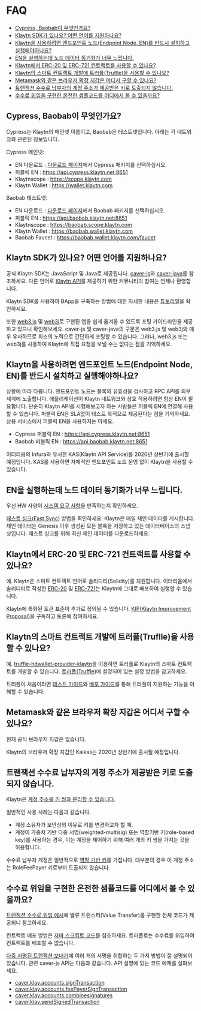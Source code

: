 # FAQ <a id="faq"></a>

- [Cypress, Baobab이 무엇인가요?](#what-is-cypress-what-is-baobab)
- [Klaytn SDK가 있나요? 어떤 언어를 지원하나요?](#klaytn-sdks)
- [Klaytn을 사용하려면 엔드포인트 노드(Endpoint Node, EN)를 반드시 설치하고 실행해야하나요?](#must-i-install-and-run-en)
- [EN을 실행하는데 노드 데이터 동기화가 너무 느립니다.](#node-data-sync-is-too-slow)
- [Klaytn에서 ERC-20 및 ERC-721 컨트랙트를 사용할 수 있나요?](#can-i-use-erc-20-and-erc-721)
- [Klaytn의 스마트 컨트랙트 개발에 트러플(Truflle)을 사용할 수 있나요?](#can-i-use-truffle)
- [Metamask와 같은 브라우저 확장 지갑은 어디서 구할 수 있나요?](#where-can-i-get-a-browser-extension-wallet)
- [트랜잭션 수수료 납부자의 계정 주소가 제공받은 키로 도출되지 않습니다.](#account-address-is-not-derived-from-the-key)
- [수수료 위임을 구현한 온전한 샘플코드를 어디에서 볼 수 있을까요?](#fee-delegation-samples)


## Cypress, Baobab이 무엇인가요? <a id="what-is-cypress-what-is-baobab"></a>

Cypress는 Klaytn의 메인넷 이름이고, Baobab은 테스트넷입니다. 아래는 각 네트워크와 관련된 정보입니다.

Cypress 메인넷:
- EN 다운로드 : [다운로드 페이지](../node/endpoint-node/installation-guide/download.md)에서 Cypress 패키지를 선택하십시오.
- 퍼블릭 EN : https://api.cypress.klaytn.net:8651
- Klaytnscope : https://scope.klaytn.com
- Klaytn Wallet : https://wallet.klaytn.com

Baobab 테스트넷:
- EN 다운로드 : [다운로드 페이지](../node/endpoint-node/installation-guide/download.md)에서 Baobab 패키지를 선택하십시오.
- 퍼블릭 EN : https://api.baobab.klaytn.net:8651
- Klaytnscope : https://baobab.scope.klaytn.com
- Klaytn Wallet : https://baobab.wallet.klaytn.com
- Baobab Faucet : https://baobab.wallet.klaytn.com/faucet


## Klaytn SDK가 있나요? 어떤 언어를 지원하나요? <a id="klaytn-sdks"></a>

공식 Klaytn SDK는 JavaScript 및 Java로 제공됩니다. [caver-js](../bapp/sdk/caver-js/README.md)와 [caver-java](../bapp/sdk/caver-java/README.md)를 참조하세요. 다른 언어로 [Klaytn API](../bapp/json-rpc/README.md)를 제공하기 위한  커뮤니티의 참여는 언제나 환영합니다.

Klaytn SDK를 사용하여 BApp을 구축하는 방법에 대한 자세한 내용은 [튜토리얼](../bapp/tutorials/README.md)을 확인하세요.

또한 [web3.js](../bapp/sdk/caver-js/v1.4.1/porting-from-web3.js.md) 및 [web3j](../bapp/sdk/caver-java/porting-from-web3j.md)로 구현된 앱을 쉽게 옮겨올 수 있도록 포팅 가이드라인을 제공하고 있으니 확인해보세요. caver-js 및 caver-java의 구문은 web3.js 및 web3j와 매우 유사하므로 최소의 노력으로 간단하게 포팅할 수 있습니다. 그러나, web3.js 또는 web3j를 사용하여 Klaytn에 직접 요청을 보낼 수는 없다는 점을 기억하세요.



## Klaytn을 사용하려면 엔드포인트 노드(Endpoint Node, EN)를 반드시 설치하고 실행해야하나요? <a id="must-i-install-and-run-en"></a>

상황에 따라 다릅니다. 엔드포인트 노드는 블록의 유효성을 검사하고 RPC API를 외부 세계에 노출합니다. 애플리케이션이 Klaytn 네트워크와 상호 작용하려면 항상 EN이 필요합니다. 단순히 Klaytn API를 시험해보고자 하는 사람들은 퍼블릭 EN에 연결해 사용할 수 있습니다. 퍼블릭 EN은 SLA없이 테스트 목적으로 제공된다는 점을 기억하세요. 상용 서비스에서 퍼블릭 EN을 사용하지는 마세요.

- Cypress 퍼블릭 EN : https://api.cypress.klaytn.net:8651
- Baobab 퍼블릭 EN : https://api.baobab.klaytn.net:8651

이더리움의 Infura와 유사한 KAS(Klaytn API Service)를 2020년 상반기에 출시할 예정입니다. KAS를 사용하면 자체적인 엔드포인트 노드 운영 없이 Klaytn을 사용할 수 있습니다.



## EN을 실행하는데 노드 데이터 동기화가 너무 느립니다. <a id="node-data-sync-is-too-slow"></a>

우선 HW 사양이 [시스템 요구 사항](../node/endpoint-node/system-requirements.md)을 만족하는지 확인하세요.

[패스트 싱크(Fast Sync)](../node/endpoint-node/installation-guide/configuration.md#fast-sync-optional) 방법을 확인하세요. Klaytn은 매일 체인 데이터를 게시합니다. 체인 데이터는 Genesis 이후 생성된 모든 블록을 저장하고 있는 데이터베이스의 스냅샷입니다. 패스트 싱크를 위해 최신 체인 데이터를 다운로드하세요.



## Klaytn에서 ERC-20 및 ERC-721 컨트랙트를 사용할 수 있나요? <a id="can-i-use-erc-20-and-erc-721"></a>

예. Klaytn은 스마트 컨트랙트 언어로 솔리디티(Solidity)를 지원합니다. 이더리움에서 솔리디티로 작성한 [ERC-20](../smart-contract/sample-contracts/erc-20/README.md) 및 [ERC-721](../smart-contract/sample-contracts/erc-20/README.md)는 Klaytn에 그대로 배포하여 실행할 수 있습니다.

Klaytn에 특화된 토큰 표준이 추가로 정의될 수 있습니다. [KIP(Klaytn Improvement Proposal)]()을 구독하고 토론에 참여하세요.



## Klaytn의 스마트 컨트랙트 개발에 트러플(Truflle)을 사용할 수 있나요? <a id="can-i-use-truffle"></a>

예. [truffle-hdwallet-provider-klaytn](https://www.npmjs.com/package/truffle-hdwallet-provider-klaytn)을 이용하면 트러플로 Klaytn의 스마트 컨트랙트를 개발할 수 있습니다. [트러플(Truffle)](../toolkit/truffle.md)에 설명되어 있는  설정 방법을 참고하세요.

트러플이 처음이라면 [테스트 가이드](../smart-contract/testing-guide.md)와 [배포 가이드](../smart-contract/deploy-guide.md)를 통해 트러플이 지원하는 기능을 이해할 수 있습니다.


## Metamask와 같은 브라우저 확장 지갑은 어디서 구할 수 있나요? <a id="where-can-i-get-a-browser-extension-wallet"></a>

현재 공식 브라우저 지갑은 없습니다.

Klaytn의 브라우저 확장 지갑인 Kaikas는 2020년 상반기에 출시될 예정입니다.



## 트랜잭션 수수료 납부자의 계정 주소가 제공받은 키로 도출되지 않습니다.<a id="account-address-is-not-derived-from-the-key"></a>

Klaytn은 [계정 주소를 키 쌍과 분리할 수 있습니다](../klaytn/design/accounts.md#decoupling-key-pairs-from-addresses).

일반적인 사용 사례는 다음과 같습니다.
- 계정 소유자가 보안상의 이유로 키를 변경하고자 할 때.
- 계정이 가중치 기반 다중 서명(weighted-multisig) 또는 역할기반 키(role-based key)를 사용하는 경우, 이는 계정을 제어하기 위해 여러 개의 키 쌍을 가지는 것을 허용합니다.

수수료 납부자 계정은 일반적으로 [역할 기반 키](../klaytn/design/accounts.md#accountkeyrolebased)를 가집니다. 대부분의 경우 이 계정 주소는 RoleFeePayer 키로부터 도출되지 않습니다.


## 수수료 위임을 구현한 온전한 샘플코드를 어디에서 볼 수 있을까요? <a id="fee-delegation-samples"></a>

[트랜잭션 수수료 위임 예시](../bapp/tutorials/fee-delegation-example.md)에 밸류 트랜스퍼(Value Transfer)를 구현한 전체 코드가 제공되니 참고하세요.

컨트랙트 배포 방법은 [자바 스크립트 코드](https://gist.github.com/w3kim/64a3cf5da58250474f046d4dd7f85cc8)를 참조하세요. 트러플로는 수수료를 위임하여 컨트랙트를 배포할 수 없습니다.

[다중 서명된 트랜잭션 보내기](../bapp/sdk/caver-js/v1.4.1/getting-started.md#sending-a-transaction-with-multiple-signer)에 여러 개의 서명을 취합하는 두 가지 방법이 잘 설명되어 있습니다. 관련 caver-js API는 다음과 같습니다. API 설명에 있는 코드 예제를 살펴보세요.
- [caver.klay.accounts.signTransaction](../bapp/sdk/caver-js/v1.4.1/api-references/caver.klay.accounts.md#signtransaction)
- [caver.klay.accounts.feePayerSignTransaction](../bapp/sdk/caver-js/v1.4.1/api-references/caver.klay.accounts.md#feepayersigntransaction)
- [caver.klay.accounts.combinesignatures](../bapp/sdk/caver-js/v1.4.1/api-references/caver.klay.accounts.md#combinesignatures)
- [caver.klay.sendSignedTransaction](../bapp/sdk/caver-js/v1.4.1/api-references/caver.klay/transaction.md#sendsignedtransaction)
